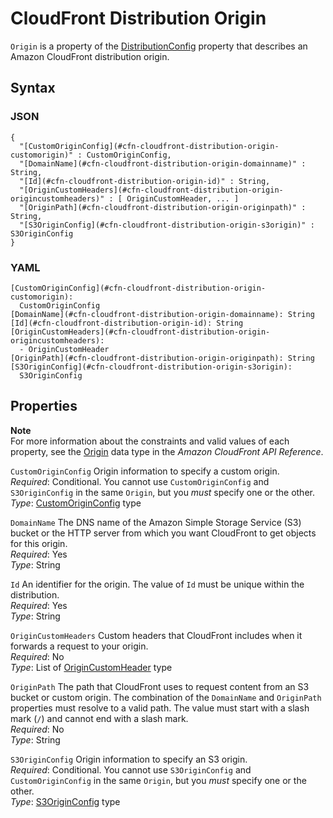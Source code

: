 # CloudFront Distribution Origin<a name="aws-properties-cloudfront-distribution-origin"></a>

`Origin` is a property of the [DistributionConfig](aws-properties-cloudfront-distribution-distributionconfig.md) property that describes an Amazon CloudFront distribution origin\.

## Syntax<a name="w2922ab1c21c10c52c14c66b5"></a>

### JSON<a name="aws-properties-cloudfront-distribution-origin-syntax.json"></a>

```
{
  "[CustomOriginConfig](#cfn-cloudfront-distribution-origin-customorigin)" : CustomOriginConfig,
  "[DomainName](#cfn-cloudfront-distribution-origin-domainname)" : String,
  "[Id](#cfn-cloudfront-distribution-origin-id)" : String,
  "[OriginCustomHeaders](#cfn-cloudfront-distribution-origin-origincustomheaders)" : [ OriginCustomHeader, ... ]
  "[OriginPath](#cfn-cloudfront-distribution-origin-originpath)" : String,
  "[S3OriginConfig](#cfn-cloudfront-distribution-origin-s3origin)" : S3OriginConfig
}
```

### YAML<a name="aws-properties-cloudfront-distribution-origin-syntax.yaml"></a>

```
[CustomOriginConfig](#cfn-cloudfront-distribution-origin-customorigin):
  CustomOriginConfig
[DomainName](#cfn-cloudfront-distribution-origin-domainname): String
[Id](#cfn-cloudfront-distribution-origin-id): String
[OriginCustomHeaders](#cfn-cloudfront-distribution-origin-origincustomheaders):
  - OriginCustomHeader
[OriginPath](#cfn-cloudfront-distribution-origin-originpath): String
[S3OriginConfig](#cfn-cloudfront-distribution-origin-s3origin):
  S3OriginConfig
```

## Properties<a name="w2922ab1c21c10c52c14c66b7"></a>

**Note**  
For more information about the constraints and valid values of each property, see the [Origin](https://docs.aws.amazon.com/cloudfront/latest/APIReference/API_Origin.html) data type in the *Amazon CloudFront API Reference*\.

`CustomOriginConfig`  <a name="cfn-cloudfront-distribution-origin-customorigin"></a>
Origin information to specify a custom origin\.  
*Required*: Conditional\. You cannot use `CustomOriginConfig` and `S3OriginConfig` in the same `Origin`, but you *must* specify one or the other\.  
*Type*: [CustomOriginConfig](aws-properties-cloudfront-distribution-customoriginconfig.md) type

`DomainName`  <a name="cfn-cloudfront-distribution-origin-domainname"></a>
The DNS name of the Amazon Simple Storage Service \(S3\) bucket or the HTTP server from which you want CloudFront to get objects for this origin\.  
*Required*: Yes  
*Type*: String

`Id`  <a name="cfn-cloudfront-distribution-origin-id"></a>
An identifier for the origin\. The value of `Id` must be unique within the distribution\.  
*Required*: Yes  
*Type*: String

`OriginCustomHeaders`  <a name="cfn-cloudfront-distribution-origin-origincustomheaders"></a>
Custom headers that CloudFront includes when it forwards a request to your origin\.  
*Required*: No  
*Type*: List of [OriginCustomHeader](aws-properties-cloudfront-distribution-origincustomheader.md) type

`OriginPath`  <a name="cfn-cloudfront-distribution-origin-originpath"></a>
The path that CloudFront uses to request content from an S3 bucket or custom origin\. The combination of the `DomainName` and `OriginPath` properties must resolve to a valid path\. The value must start with a slash mark \(`/`\) and cannot end with a slash mark\.  
*Required*: No  
*Type*: String

`S3OriginConfig`  <a name="cfn-cloudfront-distribution-origin-s3origin"></a>
Origin information to specify an S3 origin\.  
*Required*: Conditional\. You cannot use `S3OriginConfig` and `CustomOriginConfig` in the same `Origin`, but you *must* specify one or the other\.  
*Type*: [S3OriginConfig](aws-properties-cloudfront-distribution-s3originconfig.md) type